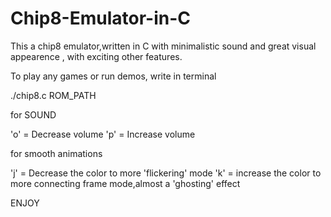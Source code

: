 # Chip8-Emulator-in-C
This a chip8 emulator,written in C with minimalistic sound and great visual appearence , with exciting other features.

To play any games or run demos, write in terminal

./chip8.c ROM_PATH

for SOUND

'o' = Decrease volume
'p' = Increase volume

for smooth animations

'j' = Decrease the color to more 'flickering' mode
'k' = increase the color to more connecting frame mode,almost a 'ghosting' effect


ENJOY


